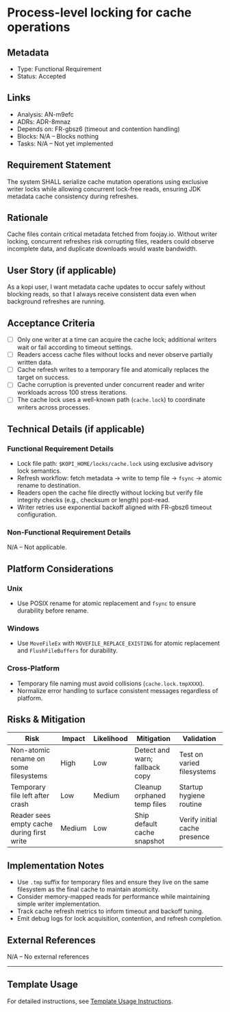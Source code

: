 # Process-level locking for cache operations

## Metadata

- Type: Functional Requirement
- Status: Accepted
  <!-- Proposed: Under discussion | Accepted: Approved for implementation | Implemented: Code complete | Verified: Tests passing | Deprecated: No longer applicable -->

## Links

- Analysis: AN-m9efc
- ADRs: ADR-8mnaz
- Depends on: FR-gbsz6 (timeout and contention handling)
- Blocks: N/A – Blocks nothing
- Tasks: N/A – Not yet implemented

## Requirement Statement

The system SHALL serialize cache mutation operations using exclusive writer locks while allowing concurrent lock-free reads, ensuring JDK metadata cache consistency during refreshes.

## Rationale

Cache files contain critical metadata fetched from foojay.io. Without writer locking, concurrent refreshes risk corrupting files, readers could observe incomplete data, and duplicate downloads would waste bandwidth.

## User Story (if applicable)

As a kopi user, I want metadata cache updates to occur safely without blocking reads, so that I always receive consistent data even when background refreshes are running.

## Acceptance Criteria

- [ ] Only one writer at a time can acquire the cache lock; additional writers wait or fail according to timeout settings.
- [ ] Readers access cache files without locks and never observe partially written data.
- [ ] Cache refresh writes to a temporary file and atomically replaces the target on success.
- [ ] Cache corruption is prevented under concurrent reader and writer workloads across 100 stress iterations.
- [ ] The cache lock uses a well-known path (`cache.lock`) to coordinate writers across processes.

## Technical Details (if applicable)

### Functional Requirement Details

- Lock file path: `$KOPI_HOME/locks/cache.lock` using exclusive advisory lock semantics.
- Refresh workflow: fetch metadata → write to temp file → `fsync` → atomic rename to destination.
- Readers open the cache file directly without locking but verify file integrity checks (e.g., checksum or length) post-read.
- Writer retries use exponential backoff aligned with FR-gbsz6 timeout configuration.

### Non-Functional Requirement Details

N/A – Not applicable.

## Platform Considerations

### Unix

- Use POSIX rename for atomic replacement and `fsync` to ensure durability before rename.

### Windows

- Use `MoveFileEx` with `MOVEFILE_REPLACE_EXISTING` for atomic replacement and `FlushFileBuffers` for durability.

### Cross-Platform

- Temporary file naming must avoid collisions (`cache.lock.tmpXXXX`).
- Normalize error handling to surface consistent messages regardless of platform.

## Risks & Mitigation

| Risk                                       | Impact | Likelihood | Mitigation                     | Validation                    |
| ------------------------------------------ | ------ | ---------- | ------------------------------ | ----------------------------- |
| Non-atomic rename on some filesystems      | High   | Low        | Detect and warn; fallback copy | Test on varied filesystems    |
| Temporary file left after crash            | Low    | Medium     | Cleanup orphaned temp files    | Startup hygiene routine       |
| Reader sees empty cache during first write | Medium | Low        | Ship default cache snapshot    | Verify initial cache presence |

## Implementation Notes

- Use `.tmp` suffix for temporary files and ensure they live on the same filesystem as the final cache to maintain atomicity.
- Consider memory-mapped reads for performance while maintaining simple writer implementation.
- Track cache refresh metrics to inform timeout and backoff tuning.
- Emit debug logs for lock acquisition, contention, and refresh completion.

## External References

N/A – No external references

---

## Template Usage

For detailed instructions, see [Template Usage Instructions](../templates/README.md#individual-requirement-template-requirementsmd).
